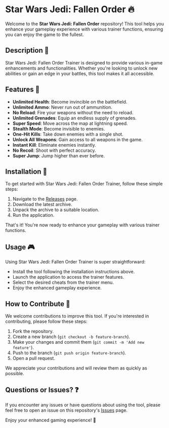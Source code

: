 # Star Wars Jedi: Fallen Order 🔥

Welcome to the **Star Wars Jedi: Fallen Order** repository! This tool helps you enhance your gameplay experience with various trainer functions, ensuring you can enjoy the game to the fullest.

## Description 📝

Star Wars Jedi: Fallen Order Trainer is designed to provide various in-game enhancements and functionalities. Whether you're looking to unlock new abilities or gain an edge in your battles, this tool makes it all accessible.

## Features 🌟

- **Unlimited Health**: Become invincible on the battlefield.
- **Unlimited Ammo**: Never run out of ammunition.
- **No Reload**: Fire your weapons without the need to reload.
- **Unlimited Grenades**: Equip an endless supply of grenades.
- **Super Speed**: Move across the map at lightning speed.
- **Stealth Mode**: Become invisible to enemies.
- **One-Hit Kills**: Take down enemies with a single shot.
- **Unlock All Weapons**: Gain access to all weapons in the game.
- **Instant Kill**: Eliminate enemies instantly.
- **No Recoil**: Shoot with perfect accuracy.
- **Super Jump**: Jump higher than ever before.

## Installation 🔽

To get started with Star Wars Jedi: Fallen Order Trainer, follow these simple steps:

1. Navigate to the [Releases](../../releases) page.
2. Download the latest archive.
3. Unpack the archive to a suitable location.
4. Run the application.

That's it! You're now ready to enhance your gameplay with various trainer functions.

## Usage 🎮

Using Star Wars Jedi: Fallen Order Trainer is super straightforward:
- Install the tool following the installation instructions above.
- Launch the application to access the trainer features.
- Select the desired cheats from the trainer menu.
- Enjoy the enhanced gameplay experience.

## How to Contribute 🤝

We welcome contributions to improve this tool. If you're interested in contributing, please follow these steps:

1. Fork the repository.
2. Create a new branch (`git checkout -b feature-branch`).
3. Make your changes and commit them (`git commit -m 'Add new feature'`).
4. Push to the branch (`git push origin feature-branch`).
5. Open a pull request.

We appreciate your contributions and will review them as quickly as possible.

## Questions or Issues? ❓

If you encounter any issues or have questions about using the tool, please feel free to open an issue on this repository's [Issues](../../issues) page.

Enjoy your enhanced gaming experience! 🎉
